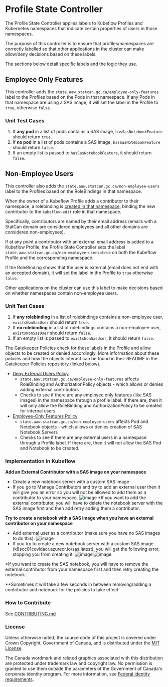 # Profile State Controller

The Profile State Controller applies labels to Kubeflow Profiles and Kubernetes namespaces that indicate certain properties of users in those namespaces.

The purpose of this controller is to ensure that profiles/namespaces are correctly labelled so that other applications in the cluster can make allow/deny decisions based on these labels.

The sections below detail specific labels and the logic they use.

## Employee Only Features

This controller adds the `state.aaw.statcan.gc.ca/employee-only-features` label to the Profiles based on the Pods in that namespace.
If any Pods in that namespace are using a SAS image, it will set the label in the Profile to `true`, otherwise `false`.

### Unit Test Cases

1. If **any pod** in a list of pods contains a SAS image, `hasSasNotebookFeature` should return `true`.
2. If **no pod** in a list of pods contains a SAS image,  `hasSasNotebookFeature` should return `false`.
3. If an empty list is passed to `hasSasNotebookFeature`, it should return `false`.

## Non-Employee Users

This controller also adds the `state.aaw.statcan.gc.ca/non-employee-users` label to the Profiles based on the RoleBindings in that namespace.

When the owner of a Kubeflow Profile adds a contributor to their namespace, a rolebinding is [created in that namespace](https://www.kubeflow.org/docs/components/multi-tenancy/getting-started/#managing-contributors-manually), binding the new contributor to the `kubeflow-edit` role in that namespace.

Specifically, contributors are named by their email address (emails with a StatCan domain are considered employees and all other domains are considered non-employees).

If at any point a contributor with an external email address is added to a Kubeflow Profile, the Profile State Controller sets the label `state.aaw.statcan.gc.ca/non-employee-users=true` on both the Kubeflow Profile and the corresponding namespace.

If the RoleBinding shows that the user is external (email does not end with an accepted domain), it will set the label in the Profile to `true` otherwise `false`.

Other applications on the cluster can use this label to make decisions based on whether namespaces contain non-employee users.

### Unit Test Cases

1. If **any rolebinding** in a list of rolebindings contains a non-employee user, `existsNonSasUser` should return `true`.
2. If **no rolebinding** in a list of rolebindings contains a non-employee user, `existsNonSasUser` should return `false`.
3. If an empty list is passed to `existsNonSasUser`, it should return `false`.


The Gatekeeper Policies check for these labels in the Profile and allow objects to be created or denied accordingly. More information about these policies and how the objects interact can be found in their README in the Gatekeeper Policies repository (linked below).
- [Deny External Users Policy](https://github.com/StatCan/gatekeeper-policies/tree/master/general/deny-external-users)
  - `state.aaw.statcan.gc.ca/employee-only-features` affects RoleBinding and AuthorizationPolicy objects - which allows or denies adding external contributors
  - Checks to see if there are any employee only features (like SAS images) in the namespace through a profile label. If there are, then it will only allow the RoleBinding and AuthorizationPolicy to be created for internal users.
- [Employee-Only Features Policy](https://github.com/StatCan/gatekeeper-policies/tree/master/pod-security-policy/deny-employee-only-features)
  - `state.aaw.statcan.gc.ca/non-employee-users` affects Pod and Notebook objects - which allows or denies creation of SAS Notebook Servers
  - Checks to see if there are any external users in a namespace through a Profile label. If there are, then it will not allow the SAS Pod and Notebook to be created.

### Implementation in Kubeflow
**Add an External Contributor with a SAS image on your namespace**
- Create a new notebook server with a custom SAS image
- If you go to Manage Contributors and try to add an external user then it will give you an error so you will not be allowed to add them as a contributor to your namespace.
![image](https://user-images.githubusercontent.com/57377830/171225642-4291de80-9e33-4f3f-9192-d0d608269198.png)
*If you want to add the external contributor, you will have to delete the notebook server with the SAS image first and then add retry adding them a contributor.

**Try to create a notebook with a SAS image when you have an external contributor on your namespace**
- Add external user as a contributor (make sure you have no SAS images to do this).
![image](https://user-images.githubusercontent.com/57377830/171225762-69ec2ac1-425b-4d9f-975b-dc6bc251833d.png)
- If you try to create a new notebook server with a custom SAS image (k8scc01covidacr.azurecr.io/sas:latest), you will get the following error, stopping you from creating it:
![image](https://user-images.githubusercontent.com/57377830/171225844-5f1e9da6-f304-4c82-8d26-81f0be0aa577.png)
![image](https://user-images.githubusercontent.com/57377830/171225864-cfd8fa61-b8a8-41ed-a5f8-3d316d7bf35c.png)


*If you want to create the SAS notebook, you will have to remove the external contributor from your namespace first and then retry creating the notebook.

**Sometimes it will take a few seconds in between removing/adding a contributor and notebook for the policies to take effect



### How to Contribute

See [CONTRIBUTING.md](CONTRIBUTING.md)

### License

Unless otherwise noted, the source code of this project is covered under Crown Copyright, Government of Canada, and is distributed under the [MIT License](LICENSE).

The Canada wordmark and related graphics associated with this distribution are protected under trademark law and copyright law.
No permission is granted to use them outside the parameters of the Government of Canada's corporate identity program.
For more information, see [Federal identity requirements](https://www.canada.ca/en/treasury-board-secretariat/topics/government-communications/federal-identity-requirements.html).
